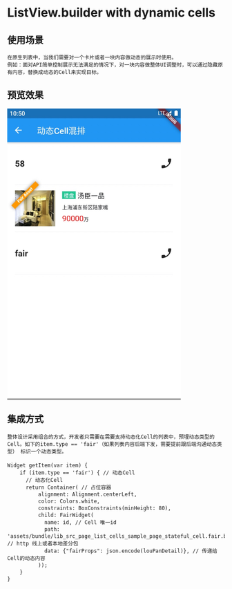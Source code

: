 # ListView.builder with dynamic cells

## 使用场景
    在原生列表中，当我们需要对一个卡片或者一块内容做动态的展示时使用。
    例如：面对API简单控制展示无法满足的情况下，对一块内容做整体UI调整时，可以通过隐藏原有内容，替换成动态的Cell来实现目标。

## 预览效果
<img src="./assets/smaple_list_dynamic_cell.jpg" width = "402" height = "673" alt="listCell" align=center />

## 集成方式

    整体设计采用组合的方式，开发者只需要在需要支持动态化Cell的列表中，预埋动态类型的Cell。如下的item.type == 'fair'（如果列表内容后端下发，需要提前跟后端沟通动态类型） 标识一个动态类型。

    Widget getItem(var item) {
        if (item.type == 'fair') { // 动态Cell
          // 动态化Cell
          return Container( // 占位容器
              alignment: Alignment.centerLeft,
              color: Colors.white,
              constraints: BoxConstraints(minHeight: 80),
              child: FairWidget(
                name: id, // Cell 唯一id
                path: 'assets/bundle/lib_src_page_list_cells_sample_page_stateful_cell.fair.bin', // http 线上或者本地差分包
                data: {"fairProps": json.encode(louPanDetail)}, // 传递给Cell的动态内容
              ));
        }
    }

